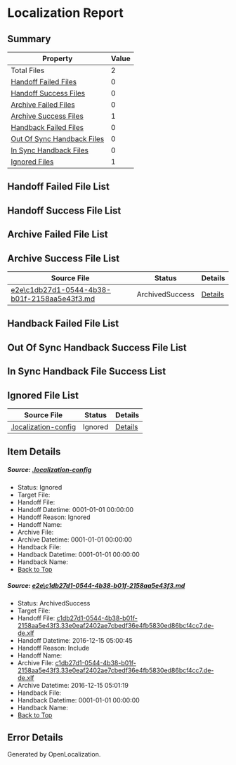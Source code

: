 # <a name='report-top'></a> Localization Report

## Summary
 Property | Value 
 -------- | ----- 
 Total Files | 2
[ Handoff Failed Files ](#handoff-failed-list)| 0
[ Handoff Success Files ](#handoff-success-list)| 0
[ Archive Failed Files ](#archive-failed-list)| 0
[ Archive Success Files ](#archive-success-list)| 1
[ Handback Failed Files ](#handback-failed-list)| 0
[ Out Of Sync Handback Files ](#outofsync-handback-success-list)| 0
[ In Sync Handback Files ](#insync-handback-success-list)| 0
[ Ignored Files ](#ignored-list)| 1

## <a name='handoff-failed-list'></a> Handoff Failed File List

## <a name='handoff-success-list'></a> Handoff Success File List

## <a name='archive-failed-list'></a> Archive Failed File List

## <a name='archive-success-list'></a> Archive Success File List
 Source File | Status | Details 
 ----------- | ------ | ------- 
 [e2e\c1db27d1-0544-4b38-b01f-2158aa5e43f3.md](https://github.com/OpenLocalizationTestOrg/ol-test0/blob/04f847f5446fe4996e0a420fb9f8e6c33cb0164c/e2e/c1db27d1-0544-4b38-b01f-2158aa5e43f3.md) | ArchivedSuccess | [Details](#1b1afc70f96e4d5a4d1dcdec70fbc15af9182b7c1)

## <a name='handback-failed-list'></a> Handback Failed File List

## <a name='outofsync-handback-success-list'></a> Out Of Sync Handback Success File List

## <a name='insync-handback-success-list'></a> In Sync Handback File Success List

## <a name='ignored-list'></a> Ignored File List
 Source File | Status | Details 
 ----------- | ------ | ------- 
 [.localization-config](https://github.com/OpenLocalizationTestOrg/ol-test0/blob/04f847f5446fe4996e0a420fb9f8e6c33cb0164c/.localization-config) | Ignored | [Details](#cb0632cf59c1387fc1742bfb9fa3c47f87e2e5c90)

## Item Details
##### <a name='cb0632cf59c1387fc1742bfb9fa3c47f87e2e5c90'></a> Source: [.localization-config](https://github.com/OpenLocalizationTestOrg/ol-test0/blob/04f847f5446fe4996e0a420fb9f8e6c33cb0164c/.localization-config)
* Status: Ignored
* Target File: 
* Handoff File: 
* Handoff Datetime: 0001-01-01 00:00:00
* Handoff Reason: Ignored
* Handoff Name: 
* Archive File: 
* Archive Datetime: 0001-01-01 00:00:00
* Handback File: 
* Handback Datetime: 0001-01-01 00:00:00
* Handback Name: 
* [Back to Top](#report-top)

##### <a name='1b1afc70f96e4d5a4d1dcdec70fbc15af9182b7c1'></a> Source: [e2e\c1db27d1-0544-4b38-b01f-2158aa5e43f3.md](https://github.com/OpenLocalizationTestOrg/ol-test0/blob/04f847f5446fe4996e0a420fb9f8e6c33cb0164c/e2e/c1db27d1-0544-4b38-b01f-2158aa5e43f3.md)
* Status: ArchivedSuccess
* Target File: 
* Handoff File: [c1db27d1-0544-4b38-b01f-2158aa5e43f3.33e0eaf2402ae7cbedf36e4fb5830ed86bcf4cc7.de-de.xlf](https://github.com/OpenLocalizationTestOrg/ol-test0-handoff/blob/d496b60f653066936fecce0ac984431e92ea107b/ol-handoff/OpenLocalizationTestOrg/ol-test0-dede/xinjiang/ht/c1db27d1-0544-4b38-b01f-2158aa5e43f3.33e0eaf2402ae7cbedf36e4fb5830ed86bcf4cc7.de-de.xlf)
* Handoff Datetime: 2016-12-15 05:00:45
* Handoff Reason: Include
* Handoff Name: 
* Archive File: [c1db27d1-0544-4b38-b01f-2158aa5e43f3.33e0eaf2402ae7cbedf36e4fb5830ed86bcf4cc7.de-de.xlf](https://github.com/OpenLocalizationTestOrg/ol-test0-handoff/blob/a9f162dff3bc9c38ec4b4fb5652b79f3710bb7ee/ol-archive/OpenLocalizationTestOrg/ol-test0-dede/xinjiang/ht/c1db27d1-0544-4b38-b01f-2158aa5e43f3.33e0eaf2402ae7cbedf36e4fb5830ed86bcf4cc7.de-de.xlf)
* Archive Datetime: 2016-12-15 05:01:19
* Handback File: 
* Handback Datetime: 0001-01-01 00:00:00
* Handback Name: 
* [Back to Top](#report-top)


## Error Details

Generated by OpenLocalization.
